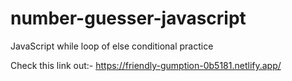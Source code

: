 # number-guesser-javascript
JavaScript while loop of else conditional practice

Check this link out:-
https://friendly-gumption-0b5181.netlify.app/
